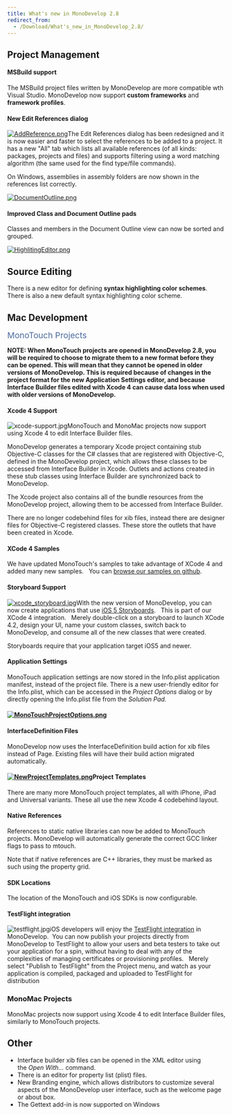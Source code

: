 ```yaml
---
title: What's new in MonoDevelop 2.8
redirect_from:
  - /Download/What's_new_in_MonoDevelop_2.8/
---
```


Project Management
------------------

#### MSBuild support

The MSBuild project files written by MonoDevelop are more compatible wth Visual Studio. MonoDevelop now support **custom frameworks** and **framework profiles**.

#### New Edit References dialog

[![AddReference.png](/images/313-AddReference.png)](/images/313-AddReference.png "AddReference.png")The Edit References dialog has been redesigned and it is now easier and faster to select the references to be added to a project. It has a new "All" tab which lists all available references (of all kinds: packages, projects and files) and supports filtering using a word matching algorithm (the same used for the find type/file commands).

On Windows, assemblies in assembly folders are now shown in the references list correctly.

[![DocumentOutline.png](/images/314-DocumentOutline.png)](/images/314-DocumentOutline.png "DocumentOutline.png")

#### Improved Class and Document Outline pads

Classes and members in the Document Outline view can now be sorted and grouped.

[![HighlitingEditor.png](/images/315-HighlitingEditor.png)](/images/315-HighlitingEditor.png "HighlitingEditor.png")

Source Editing
--------------

There is a new editor for defining **syntax highlighting color schemes**. There is also a new default syntax highlighting color scheme.

Mac Development
---------------

<span class="Apple-style-span" style="color: rgb(78, 109, 159); font-size: 19px; ">MonoTouch Projects</span>

**<span>NOTE: When MonoTouch projects are opened in MonoDevelop 2.8, you will be required to choose to migrate them to a new format before they can be opened. This will mean that they cannot be opened in older versions of MonoDevelop. This is required because of changes in the project format for the new Application Settings editor, and because Interface Builder files edited with Xcode 4 can cause data loss when used with older versions of MonoDevelop.</span>**

#### Xcode 4 Support

![xcode-support.jpg](/images/319-xcode-support.jpg)MonoTouch and MonoMac projects now support using Xcode 4 to edit Interface Builder files.

MonoDevelop generates a temporary Xcode project containing stub Objective-C classes for the C# classes that are registered with Objective-C, defined in the MonoDevelop project, which allows these classes to be accessed from Interface Builder in Xcode. Outlets and actions created in these stub classes using Interface Builder are synchronized back to MonoDevelop.

The Xcode project also contains all of the bundle resources from the MonoDevelop project, allowing them to be accessed from Interface Builder.

There are no longer codebehind files for xib files, instead there are designer files for Objective-C registered classes. These store the outlets that have been created in Xcode.

#### XCode 4 Samples

We have updated MonoTouch's samples to take advantage of XCode 4 and added many new samples.   You can [browse our samples on github](https://github.com/xamarin/monotouch-samples "https://github.com/xamarin/monotouch-samples").

#### Storyboard Support

[![xcode\_storyboard.jpg](/images/320-xcode_storyboard.jpg)](/images/320-xcode_storyboard.jpg "xcode_storyboard.jpg")With the new version of MonoDevelop, you can now create applications that use [iOS 5 Storyboards](http://developer.apple.com/technologies/ios5/ "http://developer.apple.com/technologies/ios5/").   This is part of our XCode 4 integration.   Merely double-click on a storyboard to launch XCode 4.2, design your UI, name your custom classes, switch back to MonoDevelop, and consume all of the new classes that were created.

Storyboards require that your application target iOS5 and newer.

#### Application Settings

MonoTouch application settings are now stored in the Info.plist application manifest, instead of the project file. There is a new user-friendly editor for the Info.plist, which can be accessed in the *Project Options* dialog or by directly opening the Info.plist file from the *Solution Pad.*

#### [![MonoTouchProjectOptions.png](/images/316-MonoTouchProjectOptions.png)](/images/316-MonoTouchProjectOptions.png "MonoTouchProjectOptions.png")

#### InterfaceDefinition Files

MonoDevelop now uses the InterfaceDefinition build action for xib files instead of Page. Existing files will have their build action migrated automatically.

#### [![NewProjectTemplates.png](/images/317-NewProjectTemplates.png)](/images/317-NewProjectTemplates.png "NewProjectTemplates.png")Project Templates

There are many more MonoTouch project templates, all with iPhone, iPad and Universal variants. These all use the new Xcode 4 codebehind layout.

#### Native References

References to static native libraries can now be added to MonoTouch projects. MonoDevelop will automatically generate the correct GCC linker flags to pass to mtouch.

Note that if native references are C++ libraries, they must be marked as such using the property grid.

#### SDK Locations

The location of the MonoTouch and iOS SDKs is now configurable.

#### TestFlight integration

![testflight.jpg](/images/321-testflight.jpg)iOS developers will enjoy the [TestFlight integration](http://docs.xamarin.com/ios/tutorials/TestFlight_Support "http://docs.xamarin.com/ios/tutorials/TestFlight_Support") in MonoDevelop.  You can now publish your projects directly from MonoDevelop to TestFlight to allow your users and beta testers to take out your application for a spin, without having to deal with any of the complexities of managing certificates or provisioning profiles.   Merely select "Publish to TestFlight" from the Project menu, and watch as your application is compiled, packaged and uploaded to TestFlight for distribution

### MonoMac Projects

MonoMac projects now support using Xcode 4 to edit Interface Builder files, similarly to MonoTouch projects.

Other
-----

-   Interface builder xib files can be opened in the XML editor using the *Open With...* command.
-   There is an editor for property list (plist) files.
-   New Branding engine, which allows distributors to customize several aspects of the MonoDevelop user interface, such as the welcome page or about box.
-   The Gettext add-in is now supported on Windows


